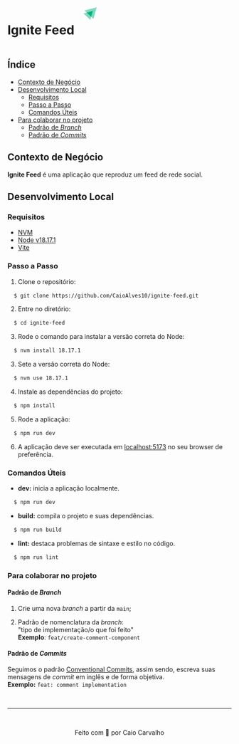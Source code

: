 <div style="display: flex; align-items: flex-start;" >
  <h1>Ignite Feed</h1>
  <img src=./src/assets/ignite-logo.svg alt="Logo Ignite Feed" width="30px" style="padding-left: 20px; padding-top: 5px" />
</div>

## Índice
- [Contexto de Negócio](#contexto-de-negócio)
- [Desenvolvimento Local](#desenvolvimento-local)
    - [Requisitos](#requisitos)
    - [Passo a Passo](#passo-a-passo)
    - [Comandos Úteis](#comandos-úteis)
- [Para colaborar no projeto](#para-colaborar-no-projeto)
    - [Padrão de _Branch_](#padrão-de-branch)
    - [Padrão de _Commits_](#padrão-de-commits)


## Contexto de Negócio

**Ignite Feed** é uma aplicação que reproduz um feed de rede social.

## Desenvolvimento Local

### Requisitos
- [NVM](https://github.com/nvm-sh/nvm#install--update-script)
- [Node v18.17.1](https://nodejs.org/en)
- [Vite](https://vitejs.dev/)

### Passo a Passo

1. Clone o repositório:
```bash
  $ git clone https://github.com/CaioAlves10/ignite-feed.git
```

2. Entre no diretório:
```bash
  $ cd ignite-feed
```

3. Rode o comando para instalar a versão correta do Node:
```bash
  $ nvm install 18.17.1
```

3. Sete a versão correta do Node:
```bash
  $ nvm use 18.17.1
```

4. Instale as dependências do projeto:
```bash
  $ npm install
```

5. Rode a aplicação:
```bash
  $ npm run dev
```

6. A aplicação deve ser executada em [localhost:5173](http://localhost:5173/) no seu browser de preferência.


### Comandos Úteis

- **dev:** inicia a aplicação localmente.
```bash
  $ npm run dev
```

- **build:** compila o projeto e suas dependências.
```bash
  $ npm run build
```

- **lint:** destaca problemas de sintaxe e estilo no código.
```bash
  $ npm run lint
```

### Para colaborar no projeto

#### Padrão de _Branch_

1. Crie uma nova _branch_ a partir da `main`;

2. Padrão de nomenclatura da _branch_:<br>
   "tipo de implementação/o que foi feito"<br>
   **Exemplo**: `feat/create-comment-component`

#### Padrão de _Commits_

Seguimos o padrão [Conventional Commits](https://www.conventionalcommits.org/en/v1.0.0/), assim sendo, escreva suas mensagens de _commit_ em inglês e de forma objetiva.<br>
**Exemplo:** `feat: comment implementation`

<br />

---

<br />

<p align="center">
  Feito com 💙 por Caio Carvalho
</p>

